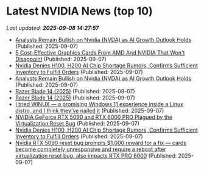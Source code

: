 # Latest NVIDIA News (top 10)
_Last updated: **2025-09-08 14:27:57**_

- [Analysts Remain Bullish on Nvidia (NVDA) as AI Growth Outlook Holds](https://biztoc.com/x/27db10857f5a4fa9) (Published: 2025-09-07)
- [5 Cost-Effective Graphics Cards From AMD And NVIDIA That Won't Disappoint](https://www.bgr.com/1958012/affordable-graphics-cards-on-amazon-amd-and-nvidia/) (Published: 2025-09-07)
- [Nvidia Denies H100, H200 AI Chip Shortage Rumors, Confirms Sufficient Inventory to Fulfill Orders](https://biztoc.com/x/0441c8716b87b83f) (Published: 2025-09-07)
- [Analysts Remain Bullish on Nvidia (NVDA) as AI Growth Outlook Holds](https://consent.yahoo.com/v2/collectConsent?sessionId=1_cc-session_6f5d77e4-9f88-4f3d-8991-25ca6fac0f85) (Published: 2025-09-07)
- [Razer Blade 14 (2025)](https://uk.pcmag.com/laptops/159947/razer-blade-14-2025) (Published: 2025-09-07)
- [Razer Blade 14 (2025)](https://me.pcmag.com/en/laptops/32107/razer-blade-14-2025) (Published: 2025-09-07)
- [I tried WINUX — a promising Windows 11 experience inside a Linux distro, and I think they've nailed it](https://www.windowscentral.com/software-apps/i-tried-winux-promising-a-windows-11-experience-on-linux) (Published: 2025-09-07)
- [NVIDIA GeForce RTX 5090 and RTX 6000 PRO Plagued by the Virtualization Reset Bug](https://www.techpowerup.com/340754/nvidia-geforce-rtx-5090-and-rtx-6000-pro-plagued-by-the-virtualization-reset-bug) (Published: 2025-09-07)
- [Nvidia Denies H100, H200 AI Chip Shortage Rumors, Confirms Sufficient Inventory to Fulfill Orders](https://finance.yahoo.com/news/nvidia-denies-h100-h200-ai-135706413.html) (Published: 2025-09-07)
- [Nvidia RTX 5090 reset bug prompts $1,000 reward for a fix — cards become completely unresponsive and require a reboot after virtualization reset bug, also impacts RTX PRO 6000](https://www.tomshardware.com/pc-components/gpus/rtx-5090-pro-6000-bug-forces-host-reboot) (Published: 2025-09-07)
